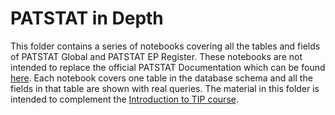 # PATSTAT in Depth
This folder contains a series of notebooks covering all the tables and fields of PATSTAT Global and PATSTAT EP Register. These notebooks are not intended to replace the official PATSTAT Documentation which can be found [here](https://www.epo.org/en/searching-for-patents/business/patstat). Each notebook covers one table in the database schema and all the fields in that table are shown with real queries. The material in this folder is intended to complement the [Introduction to TIP course](https://e-courses.epo.org/enrol/index.php?id=416). 
